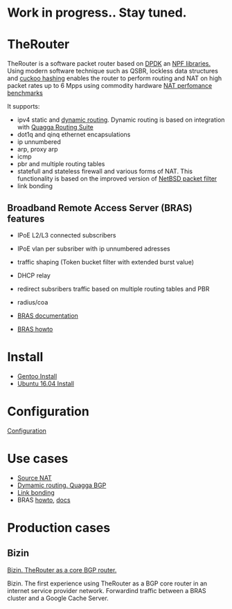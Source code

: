 # Work in progress.. Stay tuned.



# TheRouter
TheRouter is a software packet router based on <a href="http://dpdk.org/">DPDK</a> an <a href="https://github.com/alexk99/npf">NPF libraries.</a>
Using modern software technique such as QSBR, lockless data structures and
<a href="https://github.com/efficient/libcuckoo">cuckoo hashing</a> enables the router to perform routing and NAT on high packet rates up
to 6 Mpps using commodity hardware <a href="/source_nat.md">NAT perfomance benchmarks</a>

It supports:
 * ipv4 static and <a href="/quagga_bgp.md">dynamic routing</a>. Dynamic routing is based on integration with 
 <a href="http://www.nongnu.org/quagga">Quagga Routing Suite</a>
 * dot1q and qinq ethernet encapsulations
 * ip unnumbered 
 * arp, proxy arp
 * icmp
 * pbr and multiple routing tables
 * statefull and stateless firewall and various forms of NAT. This functionality is based 
   on the improved version of <a href="https://github.com/rmind/npf">NetBSD packet filter</a>
 * link bonding

## Broadband Remote Access Server (BRAS) features 

 * IPoE L2/L3 connected subscribers
 * IPoE vlan per subsriber with ip unnumbered adresses
 * traffic shaping (Token bucket filter with extended burst value)
 * DHCP relay
 * redirect subsribers traffic based on multiple routing tables and PBR
 * radius/coa

 * <a href="https://github.com/alexk99/the_router/blob/master/bras/subsriber_management_eng.md">BRAS documentation</a>
 * <a href="https://github.com/alexk99/the_router/blob/master/bras/bras_howto_eng.md">BRAS howto</a>

# Install

 * <a href="/install.md">Gentoo Install</a>
 * <a href="/ubuntu_install.md">Ubuntu 16.04 Install</a>

# Configuration
<a href="/conf_options.md">Configuration</a>

# Use cases

 * <a href="/source_nat.md">Source NAT</a>
 * <a href="/quagga_bgp.md">Dymamic routing. Quagga BGP</a>
 * <a href="/link_bonding.md">Link bonding</a>
 * BRAS <a href="https://github.com/alexk99/the_router/blob/master/bras/bras_howto_eng.md">howto</a>, 
 <a href="https://github.com/alexk99/the_router/blob/master/bras/subsriber_management_eng.md">docs</a>

# Production cases

## Bizin
<a href="/bizin_eng.md">Bizin. TheRouter as a core BGP router.</a>

Bizin. The first experience using TheRouter as a BGP core router in an internet service provider network.
Forwardind traffic between a BRAS cluster and a Google Cache Server.